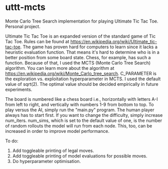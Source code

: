 # uttt-mcts

Monte Carlo Tree Search implementation for playing Ultimate Tic Tac Toe. Personal project.

Ultimate Tic Tac Toe is an expanded version of the standard game of Tic Tac Toe. Rules can be found at https://en.wikipedia.org/wiki/Ultimate_tic-tac-toe. The game has proven hard for computers to learn since it lacks a heuristic evaluation function. That means it's hard to determine who is in a better position from some board state. Chess, for example, has such a function. Because of that, I used the MCTS (Monte Carlo Tree Search) algorithm. You can learn more about the algorithm at https://en.wikipedia.org/wiki/Monte_Carlo_tree_search. C_PARAMETER is the exploration vs. exploitation hyperparameter in MCTS. I used the default value of sqrt(2). The optimal value should be decided empirically in future experiments.

The board is numbered like a chess board i.e., horizontally with letters A-I from left to right, and vertically with numbers 1-9 from bottom to top. To play versus the AI, simply run the "main.py" program. The human player always has to start first. If you want to change the difficulty, simply increase num_iters. num_sims, which is set to the default value of one, is the number of random rollouts the model will run from each node. This, too, can be increased in order to improve model performance. 

To do:
1. Add toggleable printing of legal moves.
2. Add toggleable printing of model evaluations for possible moves.
3. Do hyperparameter optimisation.
